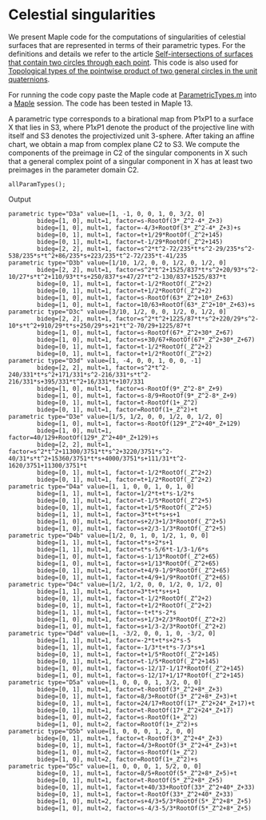 # Celestial singularities

We present Maple code for the computations of singularities of celestial surfaces
that are represented in terms of their parametric types.
For the definitions and details we refer to the article
[Self-intersections of surfaces that contain two circles through each point](https://arxiv.org/abs/?).
This code is also used for
[Topological types of the pointwise product of two general circles in the unit quaternions](https://arxiv.org/abs/?).

For running the code copy paste the Maple code at
[ParametricTypes.m](https://github.com/niels-lubbes/celestial-singularities/blob/master/ParametricTypes.m)
into a [Maple](https://www.maplesoft.com/products/maple/) session.
The code has been tested in Maple 13.

A parametric type corresponds to a birational map from P1xP1
to a surface X that lies in S3, where P1xP1 denote the
product of the projective line with itself and S3 denotes the projectivized unit 3-sphere.
After taking an affine chart, we obtain a map from complex plane C2 to S3.
We compute the components
of the preimage in C2 of the singular components in X
such that a general complex point of a singular component in X
has at least two preimages in the parameter domain C2.

```Maple
allParamTypes();
```

Output

```
parametric type="D3a" value=[1, -1, 0, 0, 1, 0, 3/2, 0]
        bideg=[1, 0], mult=1, factor=s-RootOf(3*_Z^2-4*_Z+3)
        bideg=[1, 0], mult=1, factor=-4/3+RootOf(3*_Z^2-4*_Z+3)+s
        bideg=[0, 1], mult=1, factor=t+1/29*RootOf(_Z^2+145)
        bideg=[0, 1], mult=1, factor=t-1/29*RootOf(_Z^2+145)
        bideg=[2, 2], mult=1, factor=s^2*t^2-72/235*t*s^2-29/235*s^2-538/235*s*t^2+86/235*s+223/235*t^2-72/235*t-41/235
parametric type="D3b" value=[1/10, 1/2, 0, 0, 1/2, 0, 1/2, 0]
        bideg=[2, 2], mult=1, factor=s^2*t^2+1525/837*t*s^2+20/93*s^2-10/27*s*t^2+110/93*t*s+250/837*s+47/27*t^2-130/837+1525/837*t
        bideg=[0, 1], mult=1, factor=t-1/2*RootOf(_Z^2+2)
        bideg=[0, 1], mult=1, factor=t+1/2*RootOf(_Z^2+2)
        bideg=[1, 0], mult=1, factor=s-RootOf(63*_Z^2+10*_Z+63)
        bideg=[1, 0], mult=1, factor=10/63+RootOf(63*_Z^2+10*_Z+63)+s
parametric type="D3c" value=[3/10, 1/2, 0, 0, 1/2, 0, 1/2, 0]
        bideg=[2, 2], mult=1, factor=s^2*t^2+1225/87*t*s^2+220/29*s^2-10*s*t^2+910/29*t*s+250/29*s+21*t^2-70/29+1225/87*t
        bideg=[1, 0], mult=1, factor=s-RootOf(67*_Z^2+30*_Z+67)
        bideg=[1, 0], mult=1, factor=s+30/67+RootOf(67*_Z^2+30*_Z+67)
        bideg=[0, 1], mult=1, factor=t-1/2*RootOf(_Z^2+2)
        bideg=[0, 1], mult=1, factor=t+1/2*RootOf(_Z^2+2)
parametric type="D3d" value=[1, -4, 0, 0, 1, 0, 0, -1]
        bideg=[2, 2], mult=1, factor=s^2*t^2-240/331*t*s^2+171/331*s^2-216/331*s*t^2-216/331*s+395/331*t^2+16/331*t+107/331
        bideg=[1, 0], mult=1, factor=s-RootOf(9*_Z^2-8*_Z+9)
        bideg=[1, 0], mult=1, factor=s-8/9+RootOf(9*_Z^2-8*_Z+9)
        bideg=[0, 1], mult=1, factor=t-RootOf(1+_Z^2)
        bideg=[0, 1], mult=1, factor=RootOf(1+_Z^2)+t
parametric type="D3e" value=[1/5, 1/2, 0, 0, 1/2, 0, 1/2, 0]
        bideg=[1, 0], mult=1, factor=s-RootOf(129*_Z^2+40*_Z+129)
        bideg=[1, 0], mult=1, factor=40/129+RootOf(129*_Z^2+40*_Z+129)+s
        bideg=[2, 2], mult=1, factor=s^2*t^2+11300/3751*t*s^2+3220/3751*s^2-40/31*s*t^2+15360/3751*t*s+4000/3751*s+111/31*t^2-1620/3751+11300/3751*t
        bideg=[0, 1], mult=1, factor=t-1/2*RootOf(_Z^2+2)
        bideg=[0, 1], mult=1, factor=t+1/2*RootOf(_Z^2+2)
parametric type="D4a" value=[1, 1, 0, 0, 1, 0, 1, 0]
        bideg=[1, 1], mult=1, factor=1/2*t+t*s-1/2*s
        bideg=[0, 1], mult=1, factor=t-1/5*RootOf(_Z^2+5)
        bideg=[0, 1], mult=1, factor=t+1/5*RootOf(_Z^2+5)
        bideg=[1, 1], mult=1, factor=3*t+t*s+s+1
        bideg=[1, 0], mult=1, factor=s+2/3+1/3*RootOf(_Z^2+5)
        bideg=[1, 0], mult=1, factor=s+2/3-1/3*RootOf(_Z^2+5)
parametric type="D4b" value=[1/2, 0, 1, 0, 1/2, 1, 0, 0]
        bideg=[1, 1], mult=1, factor=t*s+2*s+1
        bideg=[1, 1], mult=1, factor=t*s-5/6*t-1/3-1/6*s
        bideg=[1, 0], mult=1, factor=s-1/13*RootOf(_Z^2+65)
        bideg=[1, 0], mult=1, factor=s+1/13*RootOf(_Z^2+65)
        bideg=[0, 1], mult=1, factor=t+4/9-1/9*RootOf(_Z^2+65)
        bideg=[0, 1], mult=1, factor=t+4/9+1/9*RootOf(_Z^2+65)
parametric type="D4c" value=[1/2, 1/2, 0, 0, 1/2, 0, 1/2, 0]
        bideg=[1, 1], mult=1, factor=3*t+t*s+s+1
        bideg=[0, 1], mult=1, factor=t-1/2*RootOf(_Z^2+2)
        bideg=[0, 1], mult=1, factor=t+1/2*RootOf(_Z^2+2)
        bideg=[1, 1], mult=1, factor=-t+t*s-2*s
        bideg=[1, 0], mult=1, factor=s+1/3+2/3*RootOf(_Z^2+2)
        bideg=[1, 0], mult=1, factor=s+1/3-2/3*RootOf(_Z^2+2)
parametric type="D4d" value=[1, -3/2, 0, 0, 1, 0, -3/2, 0]
        bideg=[1, 1], mult=1, factor=-2*t+t*s+2*s-5
        bideg=[1, 1], mult=1, factor=-1/3*t+t*s-7/3*s+1
        bideg=[0, 1], mult=1, factor=t+1/5*RootOf(_Z^2+145)
        bideg=[0, 1], mult=1, factor=t-1/5*RootOf(_Z^2+145)
        bideg=[1, 0], mult=1, factor=s-12/17-1/17*RootOf(_Z^2+145)
        bideg=[1, 0], mult=1, factor=s-12/17+1/17*RootOf(_Z^2+145)
parametric type="D5a" value=[1, 0, 0, 0, 1, 3/2, 0, 0]
        bideg=[0, 1], mult=1, factor=t-RootOf(3*_Z^2+8*_Z+3)
        bideg=[0, 1], mult=1, factor=8/3+RootOf(3*_Z^2+8*_Z+3)+t
        bideg=[0, 1], mult=1, factor=24/17+RootOf(17*_Z^2+24*_Z+17)+t
        bideg=[0, 1], mult=1, factor=t-RootOf(17*_Z^2+24*_Z+17)
        bideg=[1, 0], mult=2, factor=s-RootOf(1+_Z^2)
        bideg=[1, 0], mult=2, factor=RootOf(1+_Z^2)+s
parametric type="D5b" value=[1, 0, 0, 0, 1, 2, 0, 0]
        bideg=[0, 1], mult=1, factor=t-RootOf(3*_Z^2+4*_Z+3)
        bideg=[0, 1], mult=1, factor=4/3+RootOf(3*_Z^2+4*_Z+3)+t
        bideg=[1, 0], mult=2, factor=s-RootOf(1+_Z^2)
        bideg=[1, 0], mult=2, factor=RootOf(1+_Z^2)+s
parametric type="D5c" value=[1, 0, 0, 0, 1, 5/2, 0, 0]
        bideg=[0, 1], mult=1, factor=8/5+RootOf(5*_Z^2+8*_Z+5)+t
        bideg=[0, 1], mult=1, factor=t-RootOf(5*_Z^2+8*_Z+5)
        bideg=[0, 1], mult=1, factor=t+40/33+RootOf(33*_Z^2+40*_Z+33)
        bideg=[0, 1], mult=1, factor=t-RootOf(33*_Z^2+40*_Z+33)
        bideg=[1, 0], mult=2, factor=s+4/3+5/3*RootOf(5*_Z^2+8*_Z+5)
        bideg=[1, 0], mult=2, factor=s-4/3-5/3*RootOf(5*_Z^2+8*_Z+5)
```
